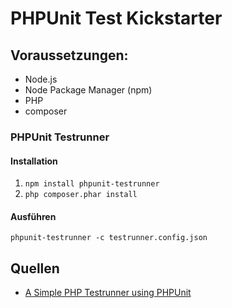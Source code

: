 # PHPUnit Test Kickstarter

## Voraussetzungen:

* Node.js
* Node Package Manager (npm)
* PHP
* composer

### PHPUnit Testrunner

#### Installation

1. `npm install phpunit-testrunner`
2. `php composer.phar install`

#### Ausführen

`phpunit-testrunner -c testrunner.config.json`

## Quellen
* [A Simple PHP Testrunner using PHPUnit](http://uyi.ehondor.com/blog/simple-php-testrunner-using-phpunit/)
